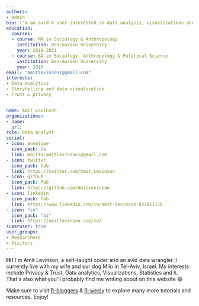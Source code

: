 ```yaml
---
authors:
- admin
bio: I'm an avid R user interested in data analysis, visualizations and helping individuals understand their data.
education:
  courses:
  - course: MA in Sociology & Anthropology
    institution: Ben-Gurion University
    year: 2018-2021
  - course: BA in Sociology, Anthropology & Political Science
    institution: Ben-Gurion University
    year: 2018
email: "amitlevinson1@gmail.com"
interests:
- Data analytics
- Storytelling and data visualization
- Trust & privacy


name: Amit Levinson
organizations:
- name: 
  url:
role: Data Analyst
social:
- icon: envelope
  icon_pack: fa
  link: mailto:amitlevinson1@gmail.com
- icon: twitter
  icon_pack: fab
  link: https://twitter.com/Amit_Levinson
- icon: github
  icon_pack: fab
  link: https://github.com/AmitLevinson
- icon: linkedin
  icon_pack: fab
  link: https://www.linkedin.com/in/amit-levinson-b23851150
- icon: "cv"
  icon_pack: "ai"
  link: https://amitlevinson.com/cv/
superuser: true
user_groups:
- Researchers
- Visitors
---
```


**Hi!** I'm Amit Levinson, a self-taught coder and an avid data wrangler. I currently live with my wife and our dog Milo in Tel-Aviv, Israel. My interests include Privacy & Trust, Data analytics, Visualizations, Statistics and `R`. That's also what you'll probably find me writing about on this website :smile:

Make sure to visit [R-bloggers](https://www.r-bloggers.com/) & [R-weely](https://rweekly.org/) to explore many more tutorials and resources. Enjoy!
